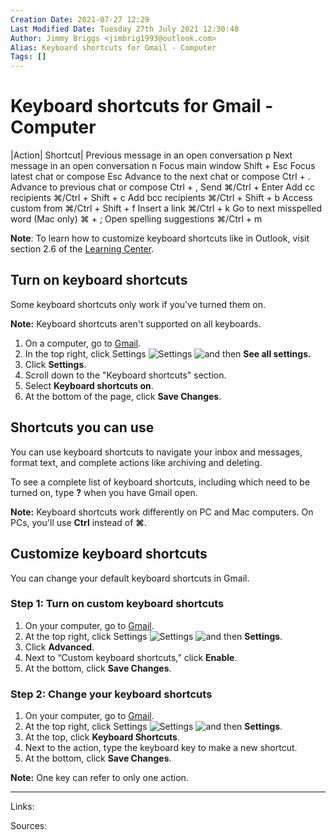 ```yaml
---
Creation Date: 2021-07-27 12:29
Last Modified Date: Tuesday 27th July 2021 12:30:40
Author: Jimmy Briggs <jimbrig1993@outlook.com>
Alias: Keyboard shortcuts for Gmail - Computer
Tags: []
---
```


# Keyboard shortcuts for Gmail - Computer

|Action|	Shortcut|
Previous message in an open conversation	p
Next message in an open conversation	n
Focus main window	Shift + Esc
Focus latest chat or compose	Esc
Advance to the next chat or compose	Ctrl + .
Advance to previous chat or compose	Ctrl + ,
Send	⌘/Ctrl + Enter
Add cc recipients	⌘/Ctrl + Shift + c
Add bcc recipients	⌘/Ctrl + Shift + b
Access custom from	⌘/Ctrl + Shift + f
Insert a link	⌘/Ctrl + k
Go to next misspelled word (Mac only)	⌘ + ;
Open spelling suggestions	⌘/Ctrl + m


**Note**: To learn how to customize keyboard shortcuts like in Outlook, visit section 2.6 of the [Learning Center](https://gsuite.google.com/learning-center/products/gmail/switch-from-outlook/#!/).

## Turn on keyboard shortcuts

Some keyboard shortcuts only work if you've turned them on.

**Note:** Keyboard shortcuts aren't supported on all keyboards.

1.  On a computer, go to [Gmail](https://mail.google.com/).
2.  In the top right, click Settings ![Settings](https://lh3.googleusercontent.com/PzFeiQQaPASuntRuvWiXoqZjQqUj0s0q0w_jI4Nx9vL6x7rGmmS9f-xQr1Kj9S91WMlm=h36 "Settings") ![and then](https://lh3.googleusercontent.com/3_l97rr0GvhSP2XV5OoCkV2ZDTIisAOczrSdzNCBxhIKWrjXjHucxNwocghoUa39gw=w36-h36 "and then") **See all settings.** 
3.  Click **Settings**.
4.  Scroll down to the "Keyboard shortcuts" section.
5.  Select **Keyboard shortcuts on**.
6.  At the bottom of the page, click **Save Changes**.

## Shortcuts you can use

You can use keyboard shortcuts to navigate your inbox and messages, format text, and complete actions like archiving and deleting.

To see a complete list of keyboard shortcuts, including which need to be turned on, type **?** when you have Gmail open.

**Note:** Keyboard shortcuts work differently on PC and Mac computers. On PCs, you'll use **Ctrl** instead of **⌘**.

## Customize keyboard shortcuts

You can change your default keyboard shortcuts in Gmail.

### Step 1: Turn on custom keyboard shortcuts

1.  On your computer, go to [Gmail](https://mail.google.com/).
2.  At the top right, click Settings ![Settings](https://lh3.googleusercontent.com/PzFeiQQaPASuntRuvWiXoqZjQqUj0s0q0w_jI4Nx9vL6x7rGmmS9f-xQr1Kj9S91WMlm=h36 "Settings") ![and then](https://lh3.googleusercontent.com/QbWcYKta5vh_4-OgUeFmK-JOB0YgLLoGh69P478nE6mKdfpWQniiBabjF7FVoCVXI0g=h36 "and then") **Settings**. 
3.  Click **Advanced**. 
4.  Next to “Custom keyboard shortcuts,” click **Enable**.
5.  At the bottom, click **Save Changes**.

### Step 2: Change your keyboard shortcuts

1.  On your computer, go to [Gmail](https://mail.google.com/).
2.  At the top right, click Settings ![Settings](https://lh3.googleusercontent.com/PzFeiQQaPASuntRuvWiXoqZjQqUj0s0q0w_jI4Nx9vL6x7rGmmS9f-xQr1Kj9S91WMlm=h36 "Settings") ![and then](https://lh3.googleusercontent.com/QbWcYKta5vh_4-OgUeFmK-JOB0YgLLoGh69P478nE6mKdfpWQniiBabjF7FVoCVXI0g=h36 "and then") **Settings**. 
3.  At the top, click **Keyboard Shortcuts**.
4.  Next to the action, type the keyboard key to make a new shortcut.
5.  At the bottom, click **Save Changes**.

**Note:** One key can refer to only one action.


***

Links: 

Sources:


